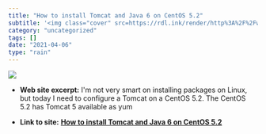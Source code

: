```yaml
---
title: "How to install Tomcat and Java 6 on CentOS 5.2"
subtitle: '<img class="cover" src=https://rdl.ink/render/http%3A%2F%2Fwww.satollo.net%2Fhow-to-install-tomcat-a...'
category: "uncategorized"
tags: []
date: "2021-04-06"
type: "rain"
---
```

<img class="cover" src=https://rdl.ink/render/http%3A%2F%2Fwww.satollo.net%2Fhow-to-install-tomcat-and-java-6-on-centos-5-2>



* **Web site excerpt:** I'm not very smart on installing packages on Linux, but today I need to configure a Tomcat on a CentOS 5.2. The CentOS 5.2 has Tomcat 5 available as yum

* **Link to site:** **[How to install Tomcat and Java 6 on CentOS 5.2](http://www.satollo.net/how-to-install-tomcat-and-java-6-on-centos-5-2)**